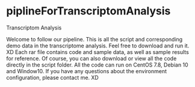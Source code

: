# piplineForTranscriptomAnalysis
Transcriptom Analysis

Welcome to follow our pipeline. This is all the script and corresponding demo data in the transcriptome analysis.  Feel free to download and run it. XD
Each rar file contains code and sample data, as well as sample results for reference.
Of course, you can also download or view all the code directly in the script folder.
All the code can run on CentOS 7.8, Debian 10 and Window10. If you have any questions about the environment configuration, please contact me. XD
